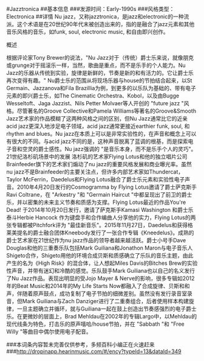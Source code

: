 #Jazztronica
##基本信息
###发源时间：Early-1990s
###风格类型：Electronica
##详情
Nu
jazz，又称jazztronica，是jazz和electronic的一种流派。这个术语是在20世纪90年代末被创造出来的，指的是融合了jazz元素和其他音乐风格的音乐，如funk,
soul, electronic music, 和自由即兴创作。



概述

根据评论家Tony Brewer的说法，"Nu
Jazz对于（传统）爵士乐来说，就像朋克或grunge对于摇滚乐一样，当然，歌曲是重点，而不是乐手的个人能力。Nu
Jazz的乐器从传统到实验，旋律是新鲜的，节奏是新的和有活力的。它让爵士乐再次变得有趣。" Nu爵士乐的范围从将现场乐器与house的节拍结合起来，以St
Germain、Jazzanova和Fila Brazillia为例，到更多的以乐队为基础的、带有电子元素的即兴爵士乐，如The Cinematic
Orchestra、Kobol，以及由Bugge Wesseltoft、Jaga Jazzist、Nils Petter Molvaer等人开创的
"future jazz "风格。尽管著名的Groove Collective和Pamela Williams等著名的Groove&Smooth
Jazz艺术家的作品模糊了这两种风格之间的区别，但Nu Jazz通常比它的近亲acid jazz更深入地涉足电子领域，acid
jazz通常更接近earthier funk, soul, 和 rhythm and blues。Nu
jazz在本质上可以是非常实验性的，在声音和概念上可以有很大的不同。与acid
jazz不同的是，这种声音脱离了蓝调的根基，而是探索电子音和空灵的爵士感性。Nu jazz强调的 "是音乐本身，而不是乐手个人的灵巧"。  
21世纪洛杉矶场景中的发展 洛杉矶的艺术家Flying Lotus和他的独立唱片公司Brainfeeder旗下的艺术家们煽动了nu
jazz的重要风格发展和商业曝光率。虽然nu jazz不是Brainfeeder的主要关注点，但许多内部艺术家如Thundercat，Taylor
McFerrin，Daedelus和Flying Lotus融合了爵士乐元素和实验性电子声音。2010年4月20日发行的Cosmogramma by
Flying Lotus邀请了爵士萨克斯手Ravi Coltrane，在 "Arkestry "和 "Germain Haircut
"中都呈现出了前卫的爵士乐，并以密集的未来主义节奏和质感为支撑。Flying Lotus最近的作品You're Dead!
于2014年10月20日发行，邀请了萨克斯手Kamasi Washington 和爵士乐泰斗Herbie Hancock
作为键盘手和合作编曲人分享他的实力，Flying Lotus的两张专辑都被Pitchfork评为
"最佳新音乐"。2015年11月27日，Daedelus和获得格莱美提名的爵士融合团体Kneebody发行了一张合作专辑《Kneedelus》。成熟的爵士艺术家在21世纪作为nu
jazz作品的领导者越来越活跃。爵士小号手Dave Douglas和他的三重奏乐队包括Mark Guiliana和Jonathon
Maron与电子音乐人Shigeto合作，Shigeto用他的环境合成贝斯和质感确立了乐队的音乐主题，由此产生的名为《High
Risk》的混合体，让人想起Miles Davis的Bitches Brew的实验性声音，并带有迷幻和冷酷的感觉。乐队鼓手Mark
Guiliana也以自己的名义发行了Nu Jazz作品。表现出明显的受Jojo Mayer & Nerve的影响，很多专辑如2012年的Beat
Music和2014年的My Life Starts
Now都融入了合成旋律、贝斯和和声，伴随着原声鼓点，成功复制了电子节拍的细微差别。虽然没有发行录音室录音，但Mark Guiliana与Zach
Danziger进行了二重奏组合，后者使用样本构建旋律，一旦主题确立并循环，就与Guiliana一起在鼓上创造出节奏感强烈的电子爵士乐。在更微妙的层面上，Brad
Mehldau在2002年的专辑Largo中，以Mehldau的现代线条为特色，打击乐的原声嘻哈/house节拍，并在 "Sabbath "和 "Free
Willy "等曲目中偶尔使用电子配音。

###本词条内容暂未完善仅供参考，多频百科小编正在火速赶来
###http://dropinapp.hearinmusic.com/#/ency?typeId=13&dataId=349
